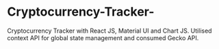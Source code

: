 # Cryptocurrency-Tracker-
Cryptocurrency Tracker with React JS, Material UI and Chart JS. Utilised context API for global state management and consumed Gecko API.

